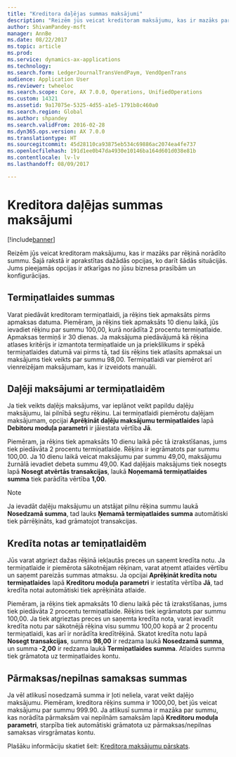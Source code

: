 ```yaml
---
title: "Kreditora daļējas summas maksājumi"
description: "Reizēm jūs veicat kreditoram maksājumu, kas ir mazāks par rēķinā norādīto summu. Šajā rakstā ir aprakstītas dažādās opcijas, ko darīt šādās situācijās. Jums pieejamās opcijas ir atkarīgas no jūsu biznesa prasībām un konfigurācijas."
author: ShivamPandey-msft
manager: AnnBe
ms.date: 08/22/2017
ms.topic: article
ms.prod: 
ms.service: dynamics-ax-applications
ms.technology: 
ms.search.form: LedgerJournalTransVendPaym, VendOpenTrans
audience: Application User
ms.reviewer: twheeloc
ms.search.scope: Core, AX 7.0.0, Operations, UnifiedOperations
ms.custom: 14321
ms.assetid: 9a17075e-5325-4d55-a1e5-1791b8c460a0
ms.search.region: Global
ms.author: shpandey
ms.search.validFrom: 2016-02-28
ms.dyn365.ops.version: AX 7.0.0
ms.translationtype: HT
ms.sourcegitcommit: 45d28110ca93875eb534c69886ac2074ea4fe737
ms.openlocfilehash: 191d1ee0b47da4930e10146ba164d601d038e81b
ms.contentlocale: lv-lv
ms.lasthandoff: 08/09/2017

---
```


# <a name="vendor-payments-for-a-partial-amount"></a>Kreditora daļējas summas maksājumi

[!include[banner](../includes/banner.md)]


Reizēm jūs veicat kreditoram maksājumu, kas ir mazāks par rēķinā norādīto summu. Šajā rakstā ir aprakstītas dažādās opcijas, ko darīt šādās situācijās. Jums pieejamās opcijas ir atkarīgas no jūsu biznesa prasībām un konfigurācijas. 

<a name="cash-discount-amounts"></a>Termiņatlaides summas
---------------------

Varat piedāvāt kreditoram termiņatlaidi, ja rēķins tiek apmaksāts pirms apmaksas datuma. Piemēram, ja rēķins tiek apmaksāts 10 dienu laikā, jūs ievadiet rēķinu par summu 100,00, kurā norādīta 2 procentu termiņatlaide. Apmaksas termiņš ir 30 dienas. Ja maksājuma piedāvājumā kā rēķina atlases kritērijs ir izmantota termiņatlaide un ja priekšlikums ir spēkā termiņatlaides datumā vai pirms tā, tad šis rēķins tiek atlasīts apmaksai un maksājums tiek veikts par summu 98,00. Termiņatlaidi var piemērot arī vienreizējam maksājumam, kas ir izveidots manuāli.

## <a name="partial-payments-with-cash-discounts"></a>Daļēji maksājumi ar termiņatlaidēm
Ja tiek veikts daļējs maksājums, var ieplānot veikt papildu daļēju maksājumu, lai pilnībā segtu rēķinu. Lai termiņatlaidi piemērotu daļējam maksājumam, opcijai **Aprēķināt daļēju maksājumu termiņatlaides** lapā **Debitoru moduļa parametri** ir jāiestata vērtība **Jā**. 

Piemēram, ja rēķins tiek apmaksāts 10 dienu laikā pēc tā izrakstīšanas, jums tiek piedāvāta 2 procentu termiņatlaide. Rēķins ir iegrāmatots par summu 100,00. Ja 10 dienu laikā veicat maksājumu par summu 49,00, maksājumu žurnālā ievadiet debeta summu 49,00. Kad daļējais maksājums tiek nosegts lapā **Nosegt atvērtās transakcijas**, laukā **Noņemamā termiņatlaides summa** tiek parādīta vērtība **1,00**. 

> [!NOTE] 
> Ja ievadāt daļēju maksājumu un atstājat pilnu rēķina summu laukā **Nosedzamā summa**, tad lauks **Ņemamā termiņatlaides summa** automātiski tiek pārrēķināts, kad grāmatojot transakcijas.

## <a name="credit-notes-with-cash-discounts"></a>Kredīta notas ar temiņatlaidēm
Jūs varat atgriezt dažas rēķinā iekļautās preces un saņemt kredīta notu. Ja termiņatlaide ir piemērota sākotnējam rēķinam, varat atņemt atlaides vērtību un saņemt pareizās summas atmaksu. Ja opcijai **Aprēķināt kredīta notu termiņatlaides** lapā **Kreditoru moduļa parametri** ir iestatīta vērtība **Jā**, tad kredīta notai automātiski tiek aprēķināta atlaide. 

Piemēram, ja rēķins tiek apmaksāts 10 dienu laikā pēc tā izrakstīšanas, jums tiek piedāvāta 2 procentu termiņatlaide. Rēķins tiek iegrāmatots par summu 100,00. Ja tiek atgrieztas preces un saņemta kredīta nota, varat ievadīt kredīta notu par sākotnējā rēķina visu summu 100,00 kopā ar 2 procentu termiņatlaidi, kas arī ir norādīta kredītrēķinā.  Skatot kredīta notu lapā **Nosegt transakcijas**, summa **98,00** ir redzama laukā **Nosedzamā summa**, un summa **-2,00** ir redzama laukā **Termiņatlaides summa**. Atlaides summa tiek grāmatota uz termiņatlaides kontu.

## <a name="overpaymentunderpayment-amounts"></a>Pārmaksas/nepilnas samaksas summas
Ja vēl atlikusī nosedzamā summa ir ļoti neliela, varat veikt daļējo maksājumu. Piemēram, kreditora rēķins summa ir 1000,00, bet jūs veicat maksājumu par summu 999.90. Ja atlikusī summa ir mazāka par summu, kas norādīta pārmaksām vai nepilnām samaksām lapā **Kreditoru moduļa parametri**, starpība tiek automātiski grāmatota uz pārmaksas/nepilnas samaksas virsgrāmatas kontu.


Plašāku informāciju skatiet šeit: [Kreditora maksājumu pārskats](../cash-bank-management/tasks/vendor-payment-overview.md).

